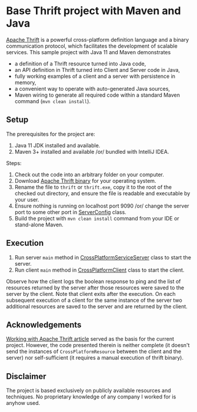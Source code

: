 # Base Thrift project with Maven and Java
[Apache Thrift](https://en.wikipedia.org/wiki/Apache_Thrift) is a powerful cross-platform definition
language and a binary communication protocol, which facilitates the development of scalable services.
This sample project with Java 11 and Maven demonstrates 
* a definition of a Thrift resource turned into Java code,
* an API definition in Thrift turned into Client and Server code in Java,
* fully working examples of a client and a server with persistence in memory,
* a convenient way to operate with auto-generated Java sources,
* Maven wiring to generate all required code within a standard Maven command (`mvn clean install`). 

## Setup
The prerequisites for the project are:
1. Java 11 JDK installed and available.
2. Maven 3+ installed and available /or/ bundled with IntelliJ IDEA.

Steps:
1. Check out the code into an arbitrary folder on your computer.
2. Download [Apache Thrift binary](https://thrift.apache.org/download) for your operating system.
3. Rename the file to `thrift` or `thrift.exe`, copy it to the root of the checked out directory,
and ensure the file is readable and executable by your user.
4. Ensure nothing is running on localhost port 9090 /or/ change the server port to some other
port in [ServerConfig](src/main/java/org/astroman/base/thrift/ServerConfig.java) class.
5. Build the project with `mvn clean install` command from your IDE or stand-alone Maven.

## Execution
1. Run server `main` method in 
   [CrossPlatformServiceServer](src/main/java/org/astroman/base/thrift/CrossPlatformServiceServer.java) class to start the server.
2. Run client `main` method in 
   [CrossPlatformClient](src/main/java/org/astroman/base/thrift/CrossPlatformClient.java) class to start the client.
   
Observe how the client logs the boolean response to ping and the list of resources returned by the server
after those resources were saved to the server by the client. Note that client exits after the execution.
On each subsequent execution of a client for the same instance of the server two additional resources are saved to the server
and are returned by the client.

## Acknowledgements
[Working with Apache Thrift article](https://www.baeldung.com/apache-thrift) served as the basis
for the current project. However, the code presented therein is neither complete (it doesn't send
the instances of `CrossPlatformResource` between the client and the server) nor self-sufficient (it 
requires a manual execution of thrift binary).

## Disclaimer
The project is based exclusively on publicly available resources and techniques.
No proprietary knowledge of any company I worked for is anyhow used.